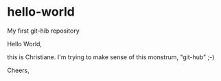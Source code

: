 # hello-world
My first git-hib repository

Hello World,

this is Christiane.
I'm trying to make sense of this monstrum, "git-hub" ;-)

Cheers,
